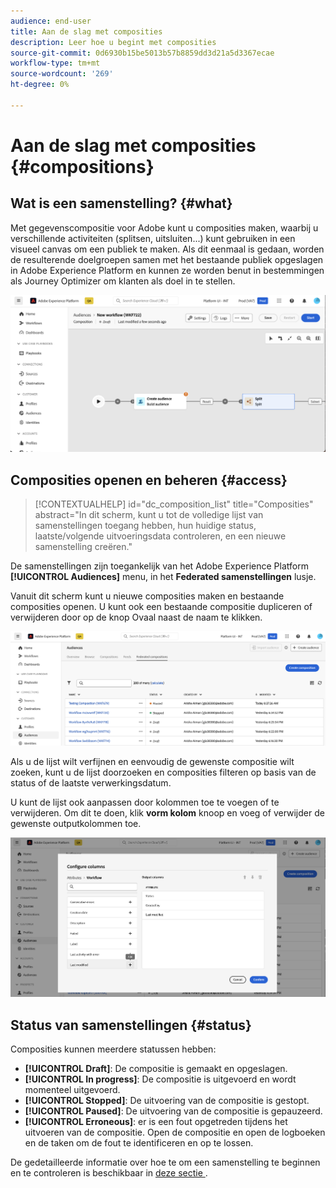 ```yaml
---
audience: end-user
title: Aan de slag met composities
description: Leer hoe u begint met composities
source-git-commit: 0d6930b15be5013b57b8859dd3d21a5d3367ecae
workflow-type: tm+mt
source-wordcount: '269'
ht-degree: 0%

---
```


# Aan de slag met composities {#compositions}

## Wat is een samenstelling? {#what}

Met gegevenscompositie voor Adobe kunt u composities maken, waarbij u verschillende activiteiten (splitsen, uitsluiten...) kunt gebruiken in een visueel canvas om een publiek te maken. Als dit eenmaal is gedaan, worden de resulterende doelgroepen samen met het bestaande publiek opgeslagen in Adobe Experience Platform en kunnen ze worden benut in bestemmingen als Journey Optimizer om klanten als doel in te stellen.

![](assets/composition-example.png)

## Composities openen en beheren {#access}

>[!CONTEXTUALHELP]
>id="dc_composition_list"
>title="Composities"
>abstract="In dit scherm, kunt u tot de volledige lijst van samenstellingen toegang hebben, hun huidige status, laatste/volgende uitvoeringsdata controleren, en een nieuwe samenstelling creëren."

De samenstellingen zijn toegankelijk van het Adobe Experience Platform **[!UICONTROL Audiences]** menu, in het **Federated samenstellingen** lusje.

Vanuit dit scherm kunt u nieuwe composities maken en bestaande composities openen. U kunt ook een bestaande compositie dupliceren of verwijderen door op de knop Ovaal naast de naam te klikken.

![](assets/compositions-list.png)

Als u de lijst wilt verfijnen en eenvoudig de gewenste compositie wilt zoeken, kunt u de lijst doorzoeken en composities filteren op basis van de status of de laatste verwerkingsdatum.

U kunt de lijst ook aanpassen door kolommen toe te voegen of te verwijderen. Om dit te doen, klik **vorm kolom** knoop en voeg of verwijder de gewenste outputkolommen toe.

![](assets/compositions-columns.png)

## Status van samenstellingen {#status}

Composities kunnen meerdere statussen hebben:

* **[!UICONTROL Draft]**: De compositie is gemaakt en opgeslagen.
* **[!UICONTROL In progress]**: De compositie is uitgevoerd en wordt momenteel uitgevoerd.
* **[!UICONTROL Stopped]**: De uitvoering van de compositie is gestopt.
* **[!UICONTROL Paused]**: De uitvoering van de compositie is gepauzeerd.
* **[!UICONTROL Erroneous]**: er is een fout opgetreden tijdens het uitvoeren van de compositie. Open de compositie en open de logboeken en de taken om de fout te identificeren en op te lossen.

De gedetailleerde informatie over hoe te om een samenstelling te beginnen en te controleren is beschikbaar in [ deze sectie ](../compositions/start-monitor-composition.md).